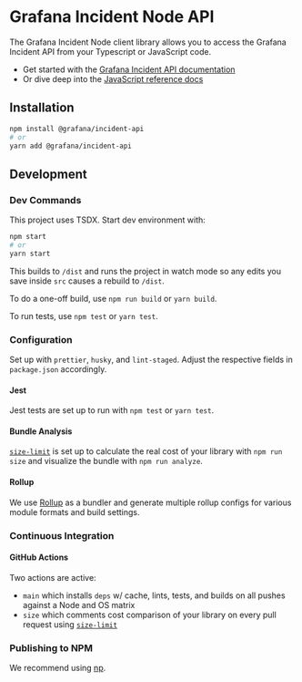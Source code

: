 # Grafana Incident Node API

The Grafana Incident Node client library allows you to access the Grafana Incident API from your Typescript or JavaScript code.

- Get started with the [Grafana Incident API documentation](https://grafana.com/docs/grafana-cloud/incident/api/)
- Or dive deep into the [JavaScript reference docs](https://grafana.com/docs/grafana-cloud/incident/api/reference/node/)

## Installation

```sh
npm install @grafana/incident-api
# or
yarn add @grafana/incident-api
```

## Development

### Dev Commands

This project uses TSDX. Start dev environment with:

```bash
npm start
# or
yarn start
```

This builds to `/dist` and runs the project in watch mode so any edits you save inside `src` causes a rebuild to `/dist`.

To do a one-off build, use `npm run build` or `yarn build`.

To run tests, use `npm test` or `yarn test`.

### Configuration

Set up with `prettier`, `husky`, and `lint-staged`. Adjust the respective fields in `package.json` accordingly.

#### Jest

Jest tests are set up to run with `npm test` or `yarn test`.

#### Bundle Analysis

[`size-limit`](https://github.com/ai/size-limit) is set up to calculate the real cost of your library with `npm run size` and visualize the bundle with `npm run analyze`.

#### Rollup

We use [Rollup](https://rollupjs.org) as a bundler and generate multiple rollup configs for various module formats and build settings.

### Continuous Integration

#### GitHub Actions

Two actions are active:

- `main` which installs `deps` w/ cache, lints, tests, and builds on all pushes against a Node and OS matrix
- `size` which comments cost comparison of your library on every pull request using [`size-limit`](https://github.com/ai/size-limit)

### Publishing to NPM

We recommend using [np](https://github.com/sindresorhus/np).
